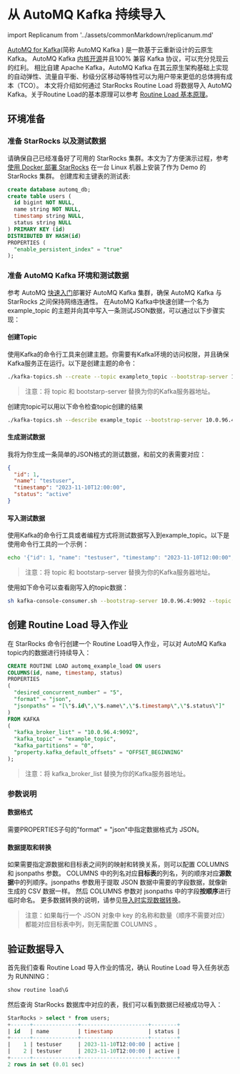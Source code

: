 # 从 AutoMQ Kafka 持续导入

import Replicanum from '../assets/commonMarkdown/replicanum.md'

[AutoMQ for Kafka](https://docs.automq.com/zh/docs/automq-s3kafka/YUzOwI7AgiNIgDk1GJAcu6Uanog)(简称 AutoMQ Kafka ) 是一款基于云重新设计的云原生 Kafka。
AutoMQ Kafka [内核开源](https://github.com/AutoMQ/automq-for-kafka)并且100% 兼容 Kafka 协议，可以充分兑现云的红利。
相比自建 Apache Kafka，AutoMQ Kafka 在其云原生架构基础上实现的自动弹性、流量自平衡、秒级分区移动等特性可以为用户带来更低的总体拥有成本（TCO）。
本文将介绍如何通过 StarRocks Routine Load 将数据导入 AutoMQ Kafka。关于Routine Load的基本原理可以参考 [Routine Load 基本原理](https://docs.starrocks.io/zh/docs/loading/load_concept/strict_mode/#routine-load)。

## 环境准备

### 准备 StarRocks 以及测试数据

请确保自己已经准备好了可用的 StarRocks 集群。本文为了方便演示过程，参考 [使用 Docker 部署 StarRocks](../quick_start/deploy_with_docker.md) 在一台 Linux 机器上安装了作为 Demo 的 StarRocks 集群。
创建库和主键表的测试表:

```sql
create database automq_db;
create table users (
  id bigint NOT NULL,
  name string NOT NULL,
  timestamp string NULL,
  status string NULL
) PRIMARY KEY (id)
DISTRIBUTED BY HASH(id)
PROPERTIES (
  "enable_persistent_index" = "true"
);
```
<Replicanum />

### 准备 AutoMQ Kafka 环境和测试数据

参考 AutoMQ [快速入门](https://docs.automq.com/zh/docs/automq-s3kafka/VKpxwOPvciZmjGkHk5hcTz43nde)部署好 AutoMQ Kafka 集群，确保 AutoMQ Kafka 与 StarRocks 之间保持网络连通性。
在AutoMQ Kafka中快速创建一个名为 example_topic 的主题并向其中写入一条测试JSON数据，可以通过以下步骤实现：

#### **创建Topic**

使用Kafka的命令行工具来创建主题。你需要有Kafka环境的访问权限，并且确保Kafka服务正在运行。以下是创建主题的命令：

```bash
./kafka-topics.sh --create --topic exampleto_topic --bootstrap-server 10.0.96.4:9092  --partitions 1 --replication-factor 1
```

> 注意：将 topic 和 bootstarp-server 替换为你的Kafka服务器地址。

创建完topic可以用以下命令检查topic创建的结果

```bash
./kafka-topics.sh --describe example_topic --bootstrap-server 10.0.96.4:9092
```

#### **生成测试数据**

我将为你生成一条简单的JSON格式的测试数据，和前文的表需要对应：

```json
{
  "id": 1,
  "name": "testuser",
  "timestamp": "2023-11-10T12:00:00",
  "status": "active"
}
```

#### **写入测试数据**

使用Kafka的命令行工具或者编程方式将测试数据写入到example_topic。以下是使用命令行工具的一个示例：

```bash
echo '{"id": 1, "name": "testuser", "timestamp": "2023-11-10T12:00:00", "status": "active"}' | sh kafka-console-producer.sh --broker-list 10.0.96.4:9092 --topic example_topic
```

> 注意：将 topic 和 bootstarp-server 替换为你的Kafka服务器地址。

使用如下命令可以查看刚写入的topic数据：

```bash
sh kafka-console-consumer.sh --bootstrap-server 10.0.96.4:9092 --topic example_topic --from-beginning
```

## 创建 Routine Load 导入作业

在 StarRocks 命令行创建一个 Routine Load导入作业，可以对 AutoMQ Kafka topic内的数据进行持续导入：

```sql
CREATE ROUTINE LOAD automq_example_load ON users
COLUMNS(id, name, timestamp, status)
PROPERTIES
(
  "desired_concurrent_number" = "5",
  "format" = "json",
  "jsonpaths" = "[\"$.id\",\"$.name\",\"$.timestamp\",\"$.status\"]"
)
FROM KAFKA
(
  "kafka_broker_list" = "10.0.96.4:9092",
  "kafka_topic" = "example_topic",
  "kafka_partitions" = "0",
  "property.kafka_default_offsets" = "OFFSET_BEGINNING"
);
```

> 注意：将 kafka_broker_list 替换为你的Kafka服务器地址。

### 参数说明

#### **数据格式**

需要PROPERTIES子句的"format" = "json"中指定数据格式为 JSON。

#### **数据提取和转换**

如果需要指定源数据和目标表之间列的映射和转换关系，则可以配置 COLUMNS 和 jsonpaths 参数。
COLUMNS 中的列名对应**目标表**的列名，列的顺序对应**源数据**中的列顺序。jsonpaths 参数用于提取 JSON 数据中需要的字段数据，就像新生成的 CSV 数据一样。
然后 COLUMNS 参数对 jsonpaths 中的字段**按顺序**进行临时命名。
更多数据转换的说明，请参见[导入时实现数据转换](./Etl_in_loading.md)。
> 注意：如果每行一个 JSON 对象中 key 的名称和数量（顺序不需要对应）都能对应目标表中列，则无需配置 COLUMNS 。

## 验证数据导入

首先我们查看 Routine Load 导入作业的情况，确认 Routine Load 导入任务状态为 RUNNING：

```sql
show routine load\G
```

然后查询 StarRocks 数据库中对应的表，我们可以看到数据已经被成功导入：

```sql
StarRocks > select * from users;
+------+--------------+---------------------+--------+
| id   | name         | timestamp           | status |
+------+--------------+---------------------+--------+
|    1 | testuser     | 2023-11-10T12:00:00 | active |
|    2 | testuser     | 2023-11-10T12:00:00 | active |
+------+--------------+---------------------+--------+
2 rows in set (0.01 sec)
```
